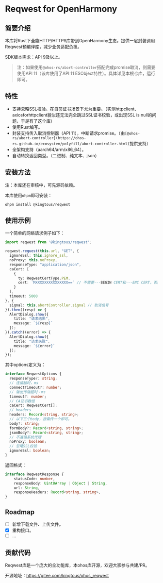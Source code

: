# Reqwest for OpenHarmony

## 简要介绍

本库将Rust下全能HTTP/HTTPS库带到OpenHarmony生态，提供一层封装调用Reqwest预编译库，减少业务适配负担。

SDK版本需求：API 9及以上。

> 注：如果使用`@ohos-rs/abort-controller`搭配完成promise取消，则需要使用API 11（该库使用了API 11 ESObject特性）。具体详见本根仓库，运行即可。


## 特性

- 支持忽略SSL校验。在自签证书场景下尤为重要。（实测httpclient、axiosforhttpclient貌似还无法完全跳过SSL证书校验，或出现SSL is null的问题，于是有了这个库）
- 使用Rust编写。
- 封装支持传入取消控制器（API 11），中断请求promise。（由`[@ohos-rs/abort-controller](https://ohos-rs.github.io/ecosystem/polyfill/abort-controller.html)`提供支持）
- 全架构支持（aarch64/arm/x86_64）。
- 自动转换返回类型。（二进制、纯文本、json）

## 安装方法

注：本库还在审核中，可先源码依赖。

本库使用`ohpm`即可安装：
```shell
ohpm install @kingtous/reqwest
```

## 使用示例

一个简单的网络请求例子如下：


```typescript
import reqwest from '@kingtous/reqwest';

reqwest.request(this.url, "GET", {
  ignoreSsl: this.ignore_ssl,
  noProxy: this.noProxy,
  responseType: "application/json",
  caCert: [
    {
      ty: ReqwestCertType.PEM,
      cert: `MXXXXXXXXXXXXXXX==` // 不需要---BEGIN CERT和---ENC CERT，否则会报错，添加不上
    }
  ],
  timeout: 5000
}, {
  signal: this.abortController.signal // 取消信号
}).then((resp) => {
  AlertDialog.show({
    title: "请求结果",
    message: `${resp}`
  });
}).catch((error) => {
  AlertDialog.show({
    title: "请求失败",
    message: `${error}`
  });
});
```

其中options定义为：
```typescript
interface ReqwestOptions {
  responseType?: string;
  // 连接超时，ms
  connectTimeout?: number;
  // 输出传输超时：ms
  timeout?: number;
  // CA证书数组
  caCert: ReqwestCert[];
  // headers
  headers: Record<string, string>;
  // 以下三个body，按需传一个即可。
  body?: string;
  formBody?: Record<string, string>;
  jsonBody?: Record<string, string>;
  // 不遵循系统代理
  noProxy: boolean;
  // 忽略SSL校验
  ignoreSsl: boolean;
}
```

返回格式：
```typescript
interface ReqwestResponse {
    statusCode: number,
    responseBody: Uint8Array | Object | String,
    url: String,
    responseHeaders: Record<string, string>,
}
```

## Roadmap

- [ ] 新增下载文件、上传文件。
- [x] 重构接口。
- [ ] ...

## 贡献代码

Reqwest库是一个庞大的全功能库，本ohos库开源，欢迎大家参与共建/PR。

开源地址：https://gitee.com/kingtous/ohos_reqwest
